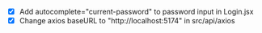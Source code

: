 - [x] Add autocomplete="current-password" to password input in Login.jsx
- [x] Change axios baseURL to "http://localhost:5174" in src/api/axios
